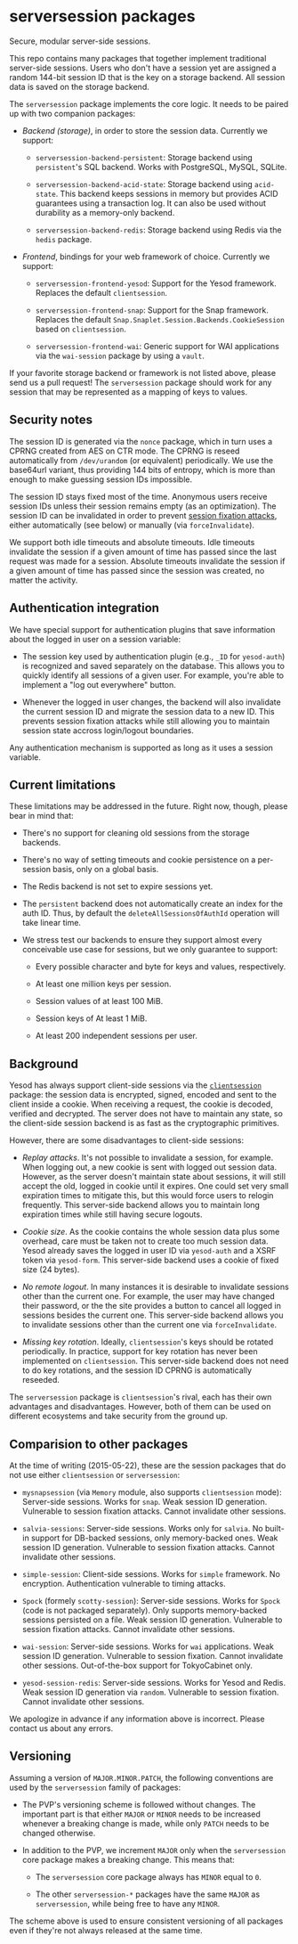 # serversession packages

Secure, modular server-side sessions.

This repo contains many packages that together implement
traditional server-side sessions.  Users who don't have a session
yet are assigned a random 144-bit session ID that is the key on a
storage backend.  All session data is saved on the storage backend.

The `serversession` package implements the core logic.  It needs
to be paired up with two companion packages:

  * _Backend (storage)_, in order to store the session data.
    Currently we support:

    * `serversession-backend-persistent`: Storage backend using
      `persistent`'s SQL backend.  Works with PostgreSQL, MySQL,
      SQLite.

    * `serversession-backend-acid-state`: Storage backend using
      `acid-state`.  This backend keeps sessions in memory but
      provides ACID guarantees using a transaction log.  It can
      also be used without durability as a memory-only backend.

    * `serversession-backend-redis`: Storage backend using
      Redis via the `hedis` package.

  * _Frontend_, bindings for your web framework of choice.
    Currently we support:

    * `serversession-frontend-yesod`: Support for the Yesod
      framework.  Replaces the default `clientsession`.

    * `serversession-frontend-snap`: Support for the Snap
      framework.  Replaces the default
      `Snap.Snaplet.Session.Backends.CookieSession` based on
      `clientsession`.

    * `serversession-frontend-wai`: Generic support for WAI
      applications via the `wai-session` package by using a
      `vault`.

If your favorite storage backend or framework is not listed
above, please send us a pull request!  The `serversession`
package should work for any session that may be represented as a
mapping of keys to values.


## Security notes

The session ID is generated via the `nonce` package, which in
turn uses a CPRNG created from AES on CTR mode.  The CPRNG is
reseed automatically from `/dev/urandom` (or equivalent)
periodically.  We use the base64url variant, thus providing 144
bits of entropy, which is more than enough to make guessing
session IDs impossible.

The session ID stays fixed most of the time.  Anonymous users
receive session IDs unless their session remains empty (as an
optimization).  The session ID can be invalidated in order to
prevent
[session fixation attacks](http://www.acrossecurity.com/papers/session_fixation.pdf),
either automatically (see below) or manually (via
`forceInvalidate`).

We support both idle timeouts and absolute timeouts.  Idle
timeouts invalidate the session if a given amount of time has
passed since the last request was made for a session.  Absolute
timeouts invalidate the session if a given amount of time has
passed since the session was created, no matter the activity.


## Authentication integration

We have special support for authentication plugins that save
information about the logged in user on a session variable:

  * The session key used by authentication plugin (e.g., `_ID`
    for `yesod-auth`) is recognized and saved separately on the
    database.  This allows you to quickly identify all sessions
    of a given user.  For example, you're able to implement a
    "log out everywhere" button.

  * Whenever the logged in user changes, the backend will also
    invalidate the current session ID and migrate the session
    data to a new ID.  This prevents session fixation attacks
    while still allowing you to maintain session state accross
    login/logout boundaries.

Any authentication mechanism is supported as long as it uses a
session variable.


## Current limitations

These limitations may be addressed in the future.  Right now,
though, please bear in mind that:

  * There's no support for cleaning old sessions from the storage
    backends.

  * There's no way of setting timeouts and cookie persistence on
    a per-session basis, only on a global basis.

  * The Redis backend is not set to expire sessions yet.

  * The `persistent` backend does not automatically create an
    index for the auth ID.  Thus, by default the
    `deleteAllSessionsOfAuthId` operation will take linear time.

  * We stress test our backends to ensure they support almost
    every conceivable use case for sessions, but we only
    guarantee to support:

    * Every possible character and byte for keys and values,
      respectively.

    * At least one million keys per session.

    * Session values of at least 100 MiB.

    * Session keys of At least 1 MiB.

    * At least 200 independent sessions per user.


## Background

Yesod has always support client-side sessions via the
[`clientsession`](http://hackage.haskell.org/package/clientsession)
package: the session data is encrypted, signed, encoded and sent
to the client inside a cookie.  When receiving a request, the
cookie is decoded, verified and decrypted.  The server does not
have to maintain any state, so the client-side session backend is
as fast as the cryptographic primitives.

However, there are some disadvantages to client-side sessions:

  * _Replay attacks_.  It's not possible to invalidate a session,
    for example.  When logging out, a new cookie is sent with
    logged out session data.  However, as the server doesn't
    maintain state about sessions, it will still accept the old,
    logged in cookie until it expires.  One could set very small
    expiration times to mitigate this, but this would force users
    to relogin frequently.  This server-side backend allows you
    to maintain long expiration times while still having secure
    logouts.

  * _Cookie size_.  As the cookie contains the whole session data
    plus some overhead, care must be taken not to create too much
    session data.  Yesod already saves the logged in user ID via
    `yesod-auth` and a XSRF token via `yesod-form`.  This
    server-side backend uses a cookie of fixed size (24 bytes).

  * _No remote logout_.  In many instances it is desirable to
    invalidate sessions other than the current one.  For example,
    the user may have changed their password, or the the site
    provides a button to cancel all logged in sessions besides
    the current one.  This server-side backend allows you to
    invalidate sessions other than the current one via
    `forceInvalidate`.

  * _Missing key rotation_.  Ideally, `clientsession`'s keys
    should be rotated periodically.  In practice, support for key
    rotation has never been implemented on `clientsession`.  This
    server-side backend does not need to do key rotations, and
    the session ID CPRNG is automatically reseeded.

The `serversession` package is `clientsession`'s rival, each has
their own advantages and disadvantages.  However, both of them
can be used on different ecosystems and take security from the
ground up.


## Comparision to other packages

At the time of writing (2015-05-22), these are the session
packages that do not use either `clientsession` or
`serversession`:

  * `mysnapsession` (via `Memory` module, also supports
    `clientsession` mode): Server-side sessions.  Works for
    `snap`.  Weak session ID generation.  Vulnerable to session
    fixation attacks.  Cannot invalidate other sessions.

  * `salvia-sessions`: Server-side sessions.  Works only for
    `salvia`.  No built-in support for DB-backed sessions, only
    memory-backed ones.  Weak session ID generation.  Vulnerable
    to session fixation attacks.  Cannot invalidate other
    sessions.

  * `simple-session`: Client-side sessions.  Works for `simple`
    framework.  No encryption.  Authentication vulnerable to
    timing attacks.

  * `Spock` (formely `scotty-session`): Server-side sessions.
    Works for `Spock` (code is not packaged separately).  Only
    supports memory-backed sessions persisted on a file.  Weak
    session ID generation.  Vulnerable to session fixation
    attacks.  Cannot invalidate other sessions.

  * `wai-session`: Server-side sessions.  Works for `wai`
    applications.  Weak session ID generation.  Vulnerable to
    session fixation.  Cannot invalidate other sessions.
    Out-of-the-box support for TokyoCabinet only.

  * `yesod-session-redis`: Server-side sessions.  Works for
    Yesod and Redis.  Weak session ID generation via `random`.
    Vulnerable to session fixation.  Cannot invalidate other
    sessions.

We apologize in advance if any information above is incorrect.
Please contact us about any errors.


## Versioning

Assuming a version of `MAJOR.MINOR.PATCH`, the following
conventions are used by the `serversession` family of packages:

  * The PVP's versioning scheme is followed without changes.  The
    important part is that either `MAJOR` or `MINOR` needs to be
    increased whenever a breaking change is made, while only
    `PATCH` needs to be changed otherwise.

  * In addition to the PVP, we increment `MAJOR` only when the
    `serversession` core package makes a breaking change.  This
    means that:

    * The `serversession` core package always has `MINOR` equal
      to `0`.

    * The other `serversession-*` packages have the same `MAJOR`
      as `serversession`, while being free to have any `MINOR`.

The scheme above is used to ensure consistent versioning of all
packages even if they're not always released at the same time.
